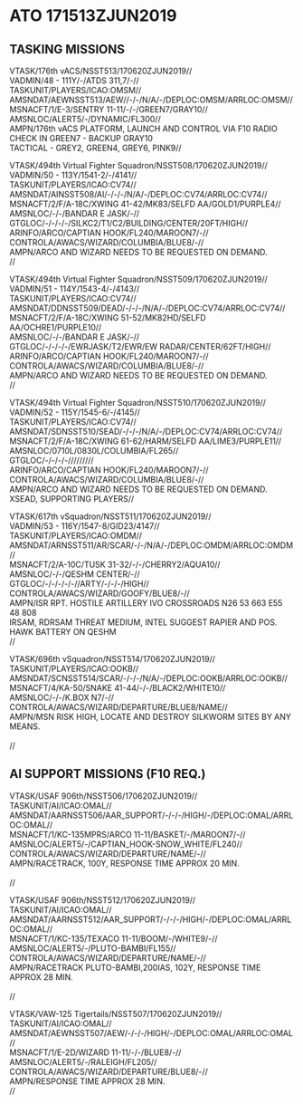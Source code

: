 # ATO 171513ZJUN2019


## TASKING MISSIONS  

VTASK/176th vACS/NSST513/170620ZJUN2019//<br>
VADMIN/48 - 111Y/-/ATDS 311,7/-//<br>
TASKUNIT/PLAYERS/ICAO:OMSM//<br>
AMSNDAT/AEWNSST513/AEW//-/-/N/A/-/DEPLOC:OMSM/ARRLOC:OMSM//<br>
MSNACFT/1/E-3/SENTRY 11-11/-/-/GREEN7/GRAY10//<br>
AMSNLOC/ALERT5/-/DYNAMIC/FL300//<br>
AMPN/176th vACS PLATFORM, LAUNCH AND CONTROL VIA F10 RADIO<br>
CHECK IN GREEN7 -  BACKUP GRAY10<br>
TACTICAL - GREY2, GREEN4, GREY6, PINK9//<br>


VTASK/494th Virtual Fighter Squadron/NSST508/170620ZJUN2019//<br>
VADMIN/50 - 113Y/1541-2/-/4141//<br>
TASKUNIT/PLAYERS/ICAO:CV74//<br>
AMSNDAT/AINSST508/AI/-/-/-/N/A/-/DEPLOC:CV74/ARRLOC:CV74//<br>
MSNACFT/2/F/A-18C/XWING 41-42/MK83/SELFD AA/GOLD1/PURPLE4//<br>
AMSNLOC/-/-/BANDAR E JASK/-//<br>
GTGLOC/-/-/-/-/SILKC2/T1/C2/BUILDING/CENTER/20FT/HIGH//<br>
ARINFO/ARCO/CAPTIAN HOOK/FL240/MAROON7/-//<br>
CONTROLA/AWACS/WIZARD/COLUMBIA/BLUE8/-//<br>
AMPN/ARCO AND WIZARD NEEDS TO BE REQUESTED ON DEMAND.<br>
//<br>


VTASK/494th Virtual Fighter Squadron/NSST509/170620ZJUN2019//<br>
VADMIN/51 - 114Y/1543-4/-/4143//<br>
TASKUNIT/PLAYERS/ICAO:CV74//<br>
AMSNDAT/DDNSST509/DEAD/-/-/-/N/A/-/DEPLOC:CV74/ARRLOC:CV74//<br>
MSNACFT/2/F/A-18C/XWING 51-52/MK82HD/SELFD AA/OCHRE1/PURPLE10//<br>
AMSNLOC/-/-/BANDAR E JASK/-//<br>
GTGLOC/-/-/-/-/EWRJASK/T2/EWR/EW RADAR/CENTER/62FT/HIGH//<br>
ARINFO/ARCO/CAPTIAN HOOK/FL240/MAROON7/-//<br>
CONTROLA/AWACS/WIZARD/COLUMBIA/BLUE8/-//<br>
AMPN/ARCO AND WIZARD NEEDS TO BE REQUESTED ON DEMAND.<br>
//<br>


VTASK/494th Virtual Fighter Squadron/NSST510/170620ZJUN2019//<br>
VADMIN/52 - 115Y/1545-6/-/4145//<br>
TASKUNIT/PLAYERS/ICAO:CV74//<br>
AMSNDAT/SDNSST510/SEAD/-/-/-/N/A/-/DEPLOC:CV74/ARRLOC:CV74//<br>
MSNACFT/2/F/A-18C/XWING 61-62/HARM/SELFD AA/LIME3/PURPLE11//<br>
AMSNLOC/0710L/0830L/COLUMBIA/FL265//<br>
GTGLOC/-/-/-/-/////////<br>
ARINFO/ARCO/CAPTIAN HOOK/FL240/MAROON7/-//<br>
CONTROLA/AWACS/WIZARD/COLUMBIA/BLUE8/-//<br>
AMPN/ARCO AND WIZARD NEEDS TO BE REQUESTED ON DEMAND.<br>
XSEAD, SUPPORTING PLAYERS//<br>


VTASK/617th vSquadron/NSST511/170620ZJUN2019//<br>
VADMIN/53 - 116Y/1547-8/GID23/4147//<br>
TASKUNIT/PLAYERS/ICAO:OMDM//<br>
AMSNDAT/ARNSST511/AR/SCAR/-/-/N/A/-/DEPLOC:OMDM/ARRLOC:OMDM//<br>
MSNACFT/2/A-10C/TUSK 31-32/-/-/CHERRY2/AQUA10//<br>
AMSNLOC/-/-/QESHM CENTER/-//<br>
GTGLOC/-/-/-/-/-//ARTY/-/-/-/HIGH//<br>
CONTROLA/AWACS/WIZARD/GOOFY/BLUE8/-//<br>
AMPN/ISR RPT. HOSTILE ARTILLERY IVO CROSSROADS N26 53 663 E55 48 808<br>
IRSAM, RDRSAM THREAT MEDIUM, INTEL SUGGEST RAPIER AND POS. HAWK BATTERY ON QESHM<br>
//<br>


VTASK/696th vSquadron/NSST514/170620ZJUN2019//<br>
TASKUNIT/PLAYERS/ICAO:OOKB//<br>
AMSNDAT/SCNSST514/SCAR/-/-/-/N/A/-/DEPLOC:OOKB/ARRLOC:OOKB//<br>
MSNACFT/4/KA-50/SNAKE 41-44/-/-/BLACK2/WHITE10//<br>
AMSNLOC/-/-/K.BOX N7/-//<br>
CONTROLA/AWACS/WIZARD/DEPARTURE/BLUE8/NAME//<br>
AMPN/MSN RISK HIGH, LOCATE AND DESTROY SILKWORM SITES BY ANY MEANS.<br>
<br>
//<br>


## AI SUPPORT MISSIONS (F10 REQ.)


VTASK/USAF 906th/NSST506/170620ZJUN2019//<br>
TASKUNIT/AI/ICAO:OMAL//<br>
AMSNDAT/AARNSST506/AAR_SUPPORT/-/-/-/HIGH/-/DEPLOC:OMAL/ARRLOC:OMAL//<br>
MSNACFT/1/KC-135MPRS/ARCO 11-11/BASKET/-/MAROON7/-//<br>
AMSNLOC/ALERT5/-/CAPTIAN_HOOK-SNOW_WHITE/FL240//<br>
CONTROLA/AWACS/WIZARD/DEPARTURE/NAME/-//<br>
AMPN/RACETRACK, 100Y, RESPONSE TIME APPROX 20 MIN.<br>
<br>
//<br>


VTASK/USAF 906th/NSST512/170620ZJUN2019//<br>
TASKUNIT/AI/ICAO:OMAL//<br>
AMSNDAT/AARNSST512/AAR_SUPPORT/-/-/-/HIGH/-/DEPLOC:OMAL/ARRLOC:OMAL//<br>
MSNACFT/1/KC-135/TEXACO 11-11/BOOM/-/WHITE9/-//<br>
AMSNLOC/ALERT5/-/PLUTO-BAMBI/FL155//<br>
CONTROLA/AWACS/WIZARD/DEPARTURE/NAME/-//<br>
AMPN/RACETRACK PLUTO-BAMBI,200IAS, 102Y, RESPONSE TIME APPROX 28 MIN.<br>
<br>
//<br>


VTASK/VAW-125 Tigertails/NSST507/170620ZJUN2019//<br>
TASKUNIT/AI/ICAO:OMAL//<br>
AMSNDAT/AEWNSST507/AEW/-/-/-/HIGH/-/DEPLOC:OMAL/ARRLOC:OMAL//<br>
MSNACFT/1/E-2D/WIZARD 11-11/-/-/BLUE8/-//<br>
AMSNLOC/ALERT5/-/RALEIGH/FL205//<br>
CONTROLA/AWACS/WIZARD/DEPARTURE/BLUE8/-//<br>
AMPN/RESPONSE TIME APPROX 28 MIN.<br>
//<br>